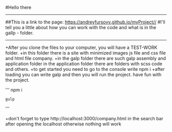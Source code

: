 #Hello there
___
##This is a link to the page: <a href="https://andreyfursovv.github.io/myProject/">https://andreyfursovv.github.io/myProject//<a>
#I'll tell you a little about how you can work with the code and what is in the gallp - folder.
___
+After you clone the files to your computer, you will have a TEST-WORK folder.
+in this folder there is a site with minimized images js file and css file and html file company.
+in the galp folder there are such galp assembly and application folder
in the application folder there are folders with scss code and others.
+to get started you need to go to the console write npm i
+after loading you can write galp and then you will run the project. have fun with the project.

'''
    npm i

    gulp
'''

+don't forget to type http://localhost:3000/company.html in the search bar after opening the localhost
otherwise nothing will work

